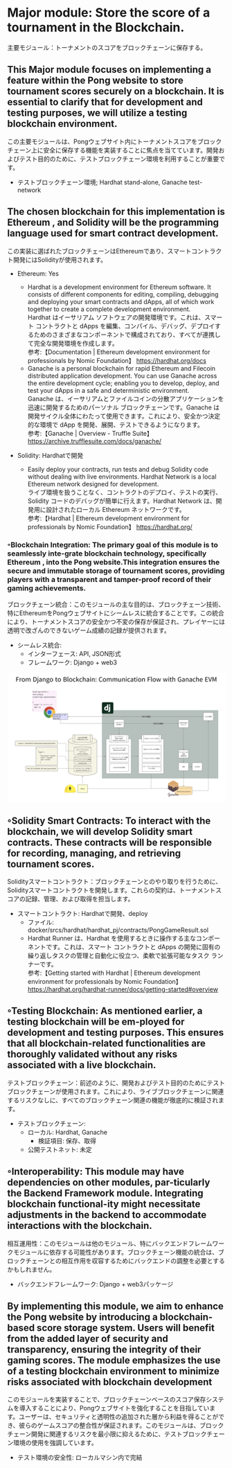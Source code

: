 # Major module: Store the score of a tournament in the Blockchain.  

主要モジュール：トーナメントのスコアをブロックチェーンに保存する。

## This Major module focuses on implementing a feature within the Pong website to store tournament scores securely on a blockchain. It is essential to clarify that for development and testing purposes, we will utilize a testing blockchain environment.  

この主要モジュールは、Pongウェブサイト内にトーナメントスコアをブロックチェーン上に安全に保存する機能を実装することに焦点を当てています。開発およびテスト目的のために、テストブロックチェーン環境を利用することが重要です。

- テストブロックチェーン環境; Hardhat stand-alone, Ganache test-network

## The chosen blockchain for this implementation is Ethereum , and Solidity will be the programming language used for smart contract development.  

この実装に選ばれたブロックチェーンはEthereumであり、スマートコントラクト開発にはSolidityが使用されます。  

- Ethereum: Yes
  - Hardhat is a development environment for Ethereum software. It consists of different components for editing, compiling, debugging and deploying your smart contracts and dApps, all of which work together to create a complete development environment.  
  Hardhat はイーサリアム ソフトウェアの開発環境です。これは、スマート コントラクトと dApps を編集、コンパイル、デバッグ、デプロイするためのさまざまなコンポーネントで構成されており、すべてが連携して完全な開発環境を作成します。  
  参考:【Documentation | Ethereum development environment for professionals by Nomic Foundation】 https://hardhat.org/docs
  - Ganache is a personal blockchain for rapid Ethereum and Filecoin distributed application development. You can use Ganache across the entire development cycle; enabling you to develop, deploy, and test your dApps in a safe and deterministic environment.  
  Ganache は、イーサリアムとファイルコインの分散アプリケーションを迅速に開発するためのパーソナル ブロックチェーンです。Ganache は開発サイクル全体にわたって使用できます。これにより、安全かつ決定的な環境で dApp を開発、展開、テストできるようになります。  
  参考:【Ganache | Overview - Truffle Suite】 https://archive.trufflesuite.com/docs/ganache/

- Solidity: Hardhatで開発
  - Easily deploy your contracts, run tests and debug Solidity code without dealing with live environments. Hardhat Network is a local Ethereum network designed for development.  
  ライブ環境を扱うことなく、コントラクトのデプロイ、テストの実行、Solidity コードのデバッグが簡単に行えます。Hardhat Network は、開発用に設計されたローカル Ethereum ネットワークです。  
  参考:【Hardhat | Ethereum development environment for professionals by Nomic Foundation】 https://hardhat.org/

### ◦Blockchain Integration: The primary goal of this module is to seamlessly inte-grate blockchain technology, specifically Ethereum , into the Pong website.This integration ensures the secure and immutable storage of tournament scores, providing players with a transparent and tamper-proof record of their gaming achievements.  

ブロックチェーン統合：このモジュールの主な目的は、ブロックチェーン技術、特にEthereumをPongウェブサイトにシームレスに統合することです。この統合により、トーナメントスコアの安全かつ不変の保存が保証され、プレイヤーには透明で改ざんのできないゲーム成績の記録が提供されます。

- シームレス統合:
  - インターフェース: API, JSON形式
  - フレームワーク: Django + web3 

![alt text](<../img/スクリーンショット 2024-03-21 4.05.41.png>)

## ◦Solidity Smart Contracts: To interact with the blockchain, we will develop Solidity smart contracts. These contracts will be responsible for recording, managing, and retrieving tournament scores.  

Solidityスマートコントラクト：ブロックチェーンとのやり取りを行うために、Solidityスマートコントラクトを開発します。これらの契約は、トーナメントスコアの記録、管理、および取得を担当します。

- スマートコントラクト: Hardhatで開発、deploy
  - ファイル: docker/srcs/hardhat/hardhat_pj/contracts/PongGameResult.sol
  - Hardhat Runner は、Hardhat を使用するときに操作する主なコンポーネントです。これは、スマート コントラクトと dApps の開発に固有の繰り返しタスクの管理と自動化に役立つ、柔軟で拡張可能なタスク ランナーです。  
  参考:【Getting started with Hardhat | Ethereum development environment for professionals by Nomic Foundation】 https://hardhat.org/hardhat-runner/docs/getting-started#overview


## ◦Testing Blockchain: As mentioned earlier, a testing blockchain will be em-ployed for development and testing purposes. This ensures that all blockchain-related functionalities are thoroughly validated without any risks associated with a live blockchain.  

テストブロックチェーン：前述のように、開発およびテスト目的のためにテストブロックチェーンが使用されます。これにより、ライブブロックチェーンに関連するリスクなしに、すべてのブロックチェーン関連の機能が徹底的に検証されます。

- テストブロックチェーン:
  - ローカル: Hardhat, Ganache
    - 検証項目: 保存、取得
  - 公開テストネット: 未定

## ◦Interoperability: This module may have dependencies on other modules, par-ticularly the Backend Framework module. Integrating blockchain functional-ity might necessitate adjustments in the backend to accommodate interactions with the blockchain.  

相互運用性：このモジュールは他のモジュール、特にバックエンドフレームワークモジュールに依存する可能性があります。ブロックチェーン機能の統合は、ブロックチェーンとの相互作用を収容するためにバックエンドの調整を必要とするかもしれません。

- バックエンドフレームワーク: Django + web3パッケージ

## By implementing this module, we aim to enhance the Pong website by introducing a blockchain-based score storage system. Users will benefit from the added layer of security and transparency, ensuring the integrity of their gaming scores. The module emphasizes the use of a testing blockchain environment to minimize risks associated with blockchain development  

このモジュールを実装することで、ブロックチェーンベースのスコア保存システムを導入することにより、Pongウェブサイトを強化することを目指しています。ユーザーは、セキュリティと透明性の追加された層から利益を得ることができ、彼らのゲームスコアの整合性が保証されます。このモジュールは、ブロックチェーン開発に関連するリスクを最小限に抑えるために、テストブロックチェーン環境の使用を強調しています。

- テスト環境の安全性: ローカルマシン内で完結